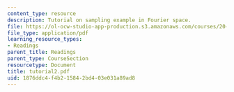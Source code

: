 ```yaml
---
content_type: resource
description: Tutorial on sampling example in Fourier space.
file: https://ol-ocw-studio-app-production.s3.amazonaws.com/courses/20-309-biological-engineering-ii-instrumentation-and-measurement-fall-2006/1876ddc4f4b215842bd403e031a89ad8_tutorial2.pdf
file_type: application/pdf
learning_resource_types:
- Readings
parent_title: Readings
parent_type: CourseSection
resourcetype: Document
title: tutorial2.pdf
uid: 1876ddc4-f4b2-1584-2bd4-03e031a89ad8
---
```


